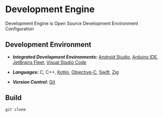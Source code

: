 [Android]: https://developer.android.com/studio
[Arduino]: https://arduino.cc/en/software
[Fleet]: https://jetbrains.com/fleet/
[Git Repositories]: https://git-scm.com/doc
[Kotlin Language]: https://kotlinlang.org/
[Objective-C Language]: https://developer.apple.com/library/archive/navigation/
[Swift Language]: https://swift.org/
[VSCode]: https://code.visualstudio.com/docs
[Zig Language]: https://ziglang.org/

# Development Engine

Development Engine is Open Source Development Environment Configuration

## Development Environment

- **_Integrated Development Environments:_** [Android Studio][Android], [Arduino IDE][Arduino], [JetBrains Fleet][Fleet], [Visual Studio Code][VSCode]

- **_Languages:_** C, C++, [Kotlin][Kotlin Language], [Objective-C][Objective-C Language], [Swift][Swift Language], [Zig][Zig Language]

- **_Version Control:_** [Git][Git Repositories]

## Build

```shell
git clone
```